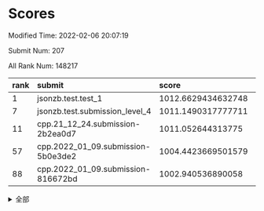 # Scores

Modified Time: 2022-02-06 20:07:19

Submit Num: 207

All Rank Num: 148217

| rank |               submit               |       score        |       sigma        | pk_num |
| :--- | :--------------------------------- | :----------------- | :----------------- | :----- |
| 1    | jsonzb.test.test_1                 | 1012.6629434632748 | 0.8059094327186388 | 2868   |
| 7    | jsonzb.test.submission_level_4     | 1011.1490317777711 | 0.7663329446790096 | 2864   |
| 11   | cpp.21_12_24.submission-2b2ea0d7   | 1011.052644313775  | 0.7678540251541925 | 2866   |
| 57   | cpp.2022_01_09.submission-5b0e3de2 | 1004.4423669501579 | 0.727648036386389  | 2860   |
| 88   | cpp.2022_01_09.submission-816672bd | 1002.940536890058  | 0.7153366562105921 | 2865   |


<details>
<summary>全部</summary>

| rank |                 submit                 |       score        |       sigma        | pk_num |
| :--- | :------------------------------------- | :----------------- | :----------------- | :----- |
| 1    | jsonzb.test.test_1                     | 1012.6629434632748 | 0.8059094327186388 | 2868   |
| 2    | gobigger.level_3.submission_level_3_8  | 1011.6277206605533 | 0.7861238283918192 | 2862   |
| 3    | gobigger.level_3.submission_level_3_37 | 1011.5156176370557 | 0.7717768479698516 | 2868   |
| 4    | gobigger.level_3.submission_level_3_6  | 1011.324854106282  | 0.7750068072999049 | 2866   |
| 5    | gobigger.level_3.submission_level_3_44 | 1011.2666273256738 | 0.7709863290351847 | 2865   |
| 6    | gobigger.level_3.submission_level_3_38 | 1011.1737961221679 | 0.7715988214868955 | 2863   |
| 7    | jsonzb.test.submission_level_4         | 1011.1490317777711 | 0.7663329446790096 | 2864   |
| 8    | gobigger.level_3.submission_level_3_5  | 1011.1099849905404 | 0.7895232908348719 | 2866   |
| 9    | gobigger.level_3.submission_level_3_12 | 1011.09822367465   | 0.7629247988165959 | 2859   |
| 10   | gobigger.level_3.submission_level_3_13 | 1011.0590943529313 | 0.7580128391273945 | 2870   |
| 11   | cpp.21_12_24.submission-2b2ea0d7       | 1011.052644313775  | 0.7678540251541925 | 2866   |
| 12   | gobigger.level_3.submission_level_3_43 | 1010.9650493973194 | 0.7805644870354128 | 2863   |
| 13   | gobigger.level_3.submission_level_3_21 | 1010.9603906618746 | 0.7773627781487186 | 2866   |
| 14   | gobigger.level_3.submission_level_3_35 | 1010.9504639606026 | 0.7757707354276894 | 2858   |
| 15   | gobigger.level_3.submission_level_3_3  | 1010.937120057713  | 0.7758705300206771 | 2863   |
| 16   | gobigger.level_3.submission_level_3_19 | 1010.9273043722715 | 0.7604157252525053 | 2866   |
| 17   | gobigger.level_3.submission_level_3_22 | 1010.881842245868  | 0.7448064425602541 | 2860   |
| 18   | gobigger.level_3.submission_level_3_25 | 1010.8324634479103 | 0.7801341087263908 | 2864   |
| 19   | gobigger.level_3.submission_level_3_2  | 1010.7956275146142 | 0.7417570418206332 | 2859   |
| 20   | gobigger.level_3.submission_level_3_45 | 1010.7550262430085 | 0.7839342482467041 | 2861   |
| 21   | gobigger.level_3.submission_level_3_30 | 1010.7138990766096 | 0.7870859915173507 | 2865   |
| 22   | gobigger.level_3.submission_level_3_48 | 1010.6270795666956 | 0.7566445903504536 | 2861   |
| 23   | gobigger.level_3.submission_level_3_23 | 1010.5742445988423 | 0.7513545353740382 | 2869   |
| 24   | gobigger.level_3.submission_level_3_46 | 1010.4834224083723 | 0.7659487504522381 | 2861   |
| 25   | gobigger.level_3.submission_level_3_17 | 1010.4044606180487 | 0.7623738396215022 | 2867   |
| 26   | gobigger.level_3.submission_level_3_32 | 1010.2632924569749 | 0.7698008173344069 | 2863   |
| 27   | gobigger.level_3.submission_level_3_16 | 1010.1816816041714 | 0.7667499198528358 | 2861   |
| 28   | gobigger.level_3.submission_level_3_42 | 1010.1524110118485 | 0.7634559855156471 | 2866   |
| 29   | gobigger.level_3.submission_level_3_36 | 1009.9945125708119 | 0.7633967961743167 | 2867   |
| 30   | gobigger.level_3.submission_level_3_41 | 1009.9461968727751 | 0.7755442384882968 | 2864   |
| 31   | gobigger.level_3.submission_level_3_33 | 1009.9442699223238 | 0.766285074378282  | 2865   |
| 32   | gobigger.level_3.submission_level_3_34 | 1009.8735874806199 | 0.7472377123984119 | 2864   |
| 33   | gobigger.level_3.submission_level_3_49 | 1009.8107530339147 | 0.75796637788315   | 2861   |
| 34   | gobigger.level_3.submission_level_3_39 | 1009.7285114416742 | 0.760817860187245  | 2864   |
| 35   | gobigger.level_3.submission_level_3_9  | 1009.6086264598617 | 0.7419568218385886 | 2867   |
| 36   | gobigger.level_3.submission_level_3_15 | 1009.5828706670957 | 0.7624498534738362 | 2860   |
| 37   | gobigger.level_3.submission_level_3_31 | 1009.4334906886294 | 0.7454516454361438 | 2864   |
| 38   | gobigger.level_3.submission_level_3_40 | 1009.4258785344722 | 0.7661678056167045 | 2866   |
| 39   | gobigger.level_3.submission_level_3_0  | 1009.3524863685    | 0.7498917837567551 | 2865   |
| 40   | gobigger.level_3.submission_level_3_27 | 1009.3217732241138 | 0.7473079555215135 | 2861   |
| 41   | gobigger.level_3.submission_level_3_7  | 1009.3163302798795 | 0.749114717499775  | 2866   |
| 42   | gobigger.level_3.submission_level_3_4  | 1009.2686259540034 | 0.7429293637687364 | 2866   |
| 43   | gobigger.level_3.submission_level_3_18 | 1009.2550175198974 | 0.7368222505651678 | 2862   |
| 44   | gobigger.level_3.submission_level_3_24 | 1009.190848293005  | 0.7594173107422377 | 2869   |
| 45   | gobigger.level_3.submission_level_3_26 | 1009.0140198622908 | 0.7279537053115983 | 2864   |
| 46   | gobigger.level_3.submission_level_3_28 | 1008.8583878466965 | 0.7539899782787374 | 2859   |
| 47   | gobigger.level_3.submission_level_3_29 | 1008.7993883236956 | 0.761859688591924  | 2865   |
| 48   | gobigger.level_3.submission_level_3_47 | 1008.7823782728129 | 0.7563075283489606 | 2863   |
| 49   | gobigger.level_3.submission_level_3_1  | 1008.6718045721854 | 0.7443141727856423 | 2860   |
| 50   | gobigger.level_3.submission_level_3_14 | 1008.6084671101131 | 0.7462997293140251 | 2863   |
| 51   | gobigger.level_3.submission_level_3_11 | 1008.4490359372714 | 0.7394863928492447 | 2860   |
| 52   | gobigger.level_3.submission_level_3_10 | 1008.4322921096278 | 0.7317679686853762 | 2859   |
| 53   | gobigger.level_3.submission_level_3_20 | 1008.1204650216695 | 0.7501680539489175 | 2860   |
| 54   | gobigger.level_1.submission_level_1_11 | 1004.8113873485215 | 0.7340920401483838 | 2862   |
| 55   | gobigger.level_1.submission_level_1_39 | 1004.6095229368744 | 0.7217274531393506 | 2859   |
| 56   | gobigger.level_1.submission_level_1_23 | 1004.4671983652821 | 0.7216280293504533 | 2864   |
| 57   | cpp.2022_01_09.submission-5b0e3de2     | 1004.4423669501579 | 0.727648036386389  | 2860   |
| 58   | gobigger.level_1.submission_level_1_1  | 1004.178295934668  | 0.727167590134798  | 2867   |
| 59   | gobigger.level_1.submission_level_1_43 | 1004.1555159715667 | 0.7151057780825587 | 2863   |
| 60   | gobigger.level_1.submission_level_1_29 | 1004.1287101095406 | 0.7157939226205305 | 2865   |
| 61   | gobigger.level_1.submission_level_1_32 | 1004.1243866514563 | 0.7255818529152142 | 2869   |
| 62   | gobigger.level_1.submission_level_1_8  | 1004.0242652124069 | 0.7172246244116007 | 2863   |
| 63   | gobigger.level_1.submission_level_1_28 | 1004.0060471287032 | 0.7139804130769988 | 2868   |
| 64   | gobigger.level_1.submission_level_1_15 | 1003.938714154741  | 0.7244555248321414 | 2867   |
| 65   | gobigger.level_1.submission_level_1_46 | 1003.8678833803542 | 0.717573505150845  | 2863   |
| 66   | gobigger.level_1.submission_level_1_24 | 1003.846103540613  | 0.7243016727695156 | 2864   |
| 67   | gobigger.level_1.submission_level_1_22 | 1003.8454421767042 | 0.7261878584449547 | 2865   |
| 68   | gobigger.level_1.submission_level_1_33 | 1003.8428770662467 | 0.7285138810286599 | 2868   |
| 69   | gobigger.level_1.submission_level_1_9  | 1003.8227205386642 | 0.7138069378131022 | 2858   |
| 70   | gobigger.level_1.submission_level_1_31 | 1003.7720578035157 | 0.7143864540601171 | 2861   |
| 71   | gobigger.level_1.submission_level_1_17 | 1003.7160242420367 | 0.7108159022929107 | 2861   |
| 72   | gobigger.level_1.submission_level_1_21 | 1003.6018928801448 | 0.7228181014000262 | 2859   |
| 73   | gobigger.level_1.submission_level_1_49 | 1003.5341335957961 | 0.7214913123046667 | 2864   |
| 74   | gobigger.level_1.submission_level_1_42 | 1003.5199488322197 | 0.7300377644014758 | 2866   |
| 75   | gobigger.level_1.submission_level_1_34 | 1003.4937025593648 | 0.7254938639039434 | 2861   |
| 76   | gobigger.level_1.submission_level_1_44 | 1003.4688656789777 | 0.7174085563730432 | 2867   |
| 77   | gobigger.level_1.submission_level_1_37 | 1003.4304470192832 | 0.7087829249187532 | 2867   |
| 78   | gobigger.level_1.submission_level_1_25 | 1003.3818815445749 | 0.7187837485740622 | 2863   |
| 79   | gobigger.level_1.submission_level_1_10 | 1003.375910420524  | 0.7187807220804558 | 2862   |
| 80   | gobigger.level_1.submission_level_1_26 | 1003.3687458606281 | 0.7163363545875886 | 2866   |
| 81   | gobigger.level_1.submission_level_1_5  | 1003.3450813692149 | 0.7233496359814076 | 2856   |
| 82   | gobigger.level_1.submission_level_1_48 | 1003.1914870677616 | 0.7107828610316627 | 2866   |
| 83   | gobigger.level_1.submission_level_1_3  | 1003.1833122860418 | 0.7195487308909199 | 2868   |
| 84   | gobigger.level_1.submission_level_1_7  | 1003.0929684277432 | 0.7066264339834044 | 2860   |
| 85   | gobigger.level_1.submission_level_1_16 | 1003.0894041095274 | 0.7125619477526454 | 2868   |
| 86   | gobigger.level_1.submission_level_1_14 | 1003.0196433889295 | 0.7181626448116902 | 2864   |
| 87   | gobigger.level_1.submission_level_1_47 | 1003.0075003648632 | 0.7242506580826353 | 2866   |
| 88   | cpp.2022_01_09.submission-816672bd     | 1002.940536890058  | 0.7153366562105921 | 2865   |
| 89   | gobigger.level_1.submission_level_1_12 | 1002.9265212935697 | 0.726026051545097  | 2864   |
| 90   | gobigger.level_1.submission_level_1_41 | 1002.800360169037  | 0.713609097831532  | 2865   |
| 91   | gobigger.level_1.submission_level_1_27 | 1002.7828677514326 | 0.7330960757856051 | 2863   |
| 92   | gobigger.level_1.submission_level_1_19 | 1002.768623109181  | 0.7209249174235354 | 2866   |
| 93   | gobigger.level_1.submission_level_1_40 | 1002.7681122180368 | 0.7174522766880943 | 2867   |
| 94   | gobigger.level_1.submission_level_1_6  | 1002.7596060270761 | 0.7188600119204278 | 2864   |
| 95   | gobigger.level_1.submission_level_1_35 | 1002.7376485660958 | 0.7181093693301946 | 2861   |
| 96   | gobigger.level_1.submission_level_1_2  | 1002.7034383206746 | 0.7216306946687421 | 2863   |
| 97   | gobigger.level_1.submission_level_1_13 | 1002.6796991635536 | 0.7034846241510028 | 2867   |
| 98   | gobigger.level_1.submission_level_1_18 | 1002.6487665276701 | 0.7257886857661163 | 2865   |
| 99   | gobigger.level_1.submission_level_1_0  | 1002.618393243463  | 0.7139372762379831 | 2862   |
| 100  | gobigger.level_1.submission_level_1_36 | 1002.4305210336155 | 0.7117638931167997 | 2866   |
| 101  | gobigger.level_1.submission_level_1_38 | 1002.1306749961889 | 0.7101083479654359 | 2869   |
| 102  | gobigger.level_1.submission_level_1_20 | 1002.0327645284549 | 0.7121623957464055 | 2860   |
| 103  | gobigger.level_1.submission_level_1_4  | 1001.9411695958872 | 0.7025603883237483 | 2868   |
| 104  | gobigger.level_1.submission_level_1_45 | 1001.7140556014186 | 0.7025410938299003 | 2859   |
| 105  | gobigger.level_1.submission_level_1_30 | 1001.3235152743106 | 0.7132841697260841 | 2860   |
| 106  | gobigger.random.submission_random_24   | 998.1057765749708  | 0.7074628527531989 | 2868   |
| 107  | gobigger.random.submission_random_32   | 997.5798860828087  | 0.7193590531136853 | 2869   |
| 108  | gobigger.random.submission_random_25   | 997.1924767886293  | 0.6993747257594484 | 2866   |
| 109  | gobigger.random.submission_random_48   | 997.0276664632567  | 0.7110838849073091 | 2865   |
| 110  | gobigger.random.submission_random_28   | 996.9786110439234  | 0.7175361446462577 | 2862   |
| 111  | gobigger.random.submission_random_23   | 996.9580812536369  | 0.7056778961892879 | 2859   |
| 112  | gobigger.random.submission_random_46   | 996.7965991785338  | 0.7213880914229858 | 2869   |
| 113  | gobigger.random.submission_random_40   | 996.720543578856   | 0.7077578605246837 | 2866   |
| 114  | gobigger.random.submission_random_8    | 996.4955199421088  | 0.7079174958838125 | 2862   |
| 115  | gobigger.random.submission_random_44   | 996.491126519552   | 0.718472863734152  | 2863   |
| 116  | gobigger.random.submission_random_6    | 996.4587106275416  | 0.7045344666506127 | 2870   |
| 117  | gobigger.random.submission_random_7    | 996.4528274652802  | 0.7084910311334802 | 2862   |
| 118  | gobigger.random.submission_random_16   | 996.409674586183   | 0.7146767818942696 | 2863   |
| 119  | gobigger.random.submission_random_47   | 996.377130736407   | 0.6950647765086242 | 2867   |
| 120  | gobigger.random.submission_random_18   | 996.338728999881   | 0.7064334451774058 | 2867   |
| 121  | gobigger.random.submission_random_42   | 996.2886717444776  | 0.709954942389494  | 2869   |
| 122  | gobigger.random.submission_random_13   | 996.2355656491635  | 0.7109009118801383 | 2864   |
| 123  | gobigger.random.submission_random_20   | 996.224697139889   | 0.7112709370183343 | 2864   |
| 124  | gobigger.random.submission_random_27   | 996.1802508372388  | 0.7173556966486132 | 2865   |
| 125  | gobigger.random.submission_random_37   | 996.1683203035408  | 0.7074912476414896 | 2865   |
| 126  | gobigger.random.submission_random_3    | 996.0600411745991  | 0.7135240250893402 | 2861   |
| 127  | gobigger.random.submission_random_41   | 996.0196397603702  | 0.7080457741241138 | 2864   |
| 128  | gobigger.random.submission_random_21   | 995.9915765950744  | 0.705130517572169  | 2864   |
| 129  | gobigger.random.submission_random_35   | 995.9581248596274  | 0.7142358127884323 | 2857   |
| 130  | gobigger.random.submission_random_26   | 995.8955474941638  | 0.7073368218460725 | 2865   |
| 131  | gobigger.random.submission_random_45   | 995.8847864631076  | 0.713897069498552  | 2859   |
| 132  | gobigger.random.submission_random_9    | 995.7834363741835  | 0.7197652786574543 | 2859   |
| 133  | gobigger.random.submission_random_17   | 995.7208768991858  | 0.7190734328500786 | 2863   |
| 134  | gobigger.random.submission_random_33   | 995.5166543047567  | 0.7017646679331475 | 2867   |
| 135  | gobigger.random.submission_random_22   | 995.5044850858771  | 0.7223787723684052 | 2865   |
| 136  | gobigger.random.submission_random_31   | 995.4779101311805  | 0.7288242129813693 | 2862   |
| 137  | gobigger.random.submission_random_38   | 995.4448055375198  | 0.7170274849170243 | 2866   |
| 138  | gobigger.random.submission_random_11   | 995.4157511535527  | 0.7273884014530655 | 2864   |
| 139  | gobigger.random.submission_random_2    | 995.4013920212002  | 0.7023655414618173 | 2865   |
| 140  | gobigger.random.submission_random_19   | 995.3992716856499  | 0.6972550284879165 | 2866   |
| 141  | gobigger.random.submission_random_39   | 995.2901666985181  | 0.7104114946901621 | 2862   |
| 142  | gobigger.random.submission_random_15   | 995.2798215195286  | 0.7149609976348483 | 2862   |
| 143  | gobigger.random.submission_random_30   | 995.2429507089682  | 0.7088880048957162 | 2865   |
| 144  | gobigger.random.submission_random_0    | 995.2105252126959  | 0.7153057583530381 | 2861   |
| 145  | gobigger.random.submission_random_10   | 995.1848865800238  | 0.714720566523943  | 2863   |
| 146  | gobigger.random.submission_random_49   | 995.1542960876379  | 0.7170153797486563 | 2866   |
| 147  | gobigger.random.submission_random_43   | 995.1469102574475  | 0.7173591742689301 | 2865   |
| 148  | gobigger.random.submission_random_36   | 995.0183306033503  | 0.7200404260665516 | 2865   |
| 149  | gobigger.random.submission_random_12   | 994.9761157914365  | 0.7160204310249247 | 2868   |
| 150  | gobigger.random.submission_random_4    | 994.8927198197849  | 0.726213240513243  | 2862   |
| 151  | gobigger.random.submission_random_1    | 994.736754717249   | 0.7202193958941557 | 2861   |
| 152  | gobigger.random.submission_random_5    | 994.6245562744256  | 0.7200110529121561 | 2864   |
| 153  | gobigger.random.submission_random_14   | 994.6231694800277  | 0.7286396269823814 | 2859   |
| 154  | gobigger.level_2.submission_level_2_19 | 994.2661052252871  | 0.7312306578471682 | 2865   |
| 155  | gobigger.random.submission_random_29   | 994.1766119159095  | 0.7058118579558854 | 2866   |
| 156  | gobigger.level_2.submission_level_2_16 | 994.0731781192571  | 0.7254667356669795 | 2858   |
| 157  | gobigger.random.submission_random_34   | 994.0306790301671  | 0.7214082141916683 | 2867   |
| 158  | gobigger.level_2.submission_level_2_41 | 993.5412950122616  | 0.7249103496671163 | 2862   |
| 159  | gobigger.level_2.submission_level_2_13 | 993.4054279740932  | 0.7241250520837943 | 2865   |
| 160  | gobigger.level_2.submission_level_2_1  | 993.2788898195481  | 0.7297989776906323 | 2865   |
| 161  | gobigger.level_2.submission_level_2_23 | 993.2401346946403  | 0.7317458580833511 | 2869   |
| 162  | gobigger.level_2.submission_level_2_42 | 993.1963896609217  | 0.7172858139805461 | 2864   |
| 163  | gobigger.level_2.submission_level_2_37 | 993.1811272230686  | 0.734629526135549  | 2866   |
| 164  | gobigger.level_2.submission_level_2_49 | 993.1042771022875  | 0.7306690358565813 | 2864   |
| 165  | gobigger.level_2.submission_level_2_48 | 993.0909508480605  | 0.724235334784747  | 2866   |
| 166  | gobigger.level_2.submission_level_2_9  | 993.0662171567967  | 0.7356643884970209 | 2867   |
| 167  | gobigger.level_2.submission_level_2_12 | 993.043278242929   | 0.7349715757579607 | 2865   |
| 168  | gobigger.level_2.submission_level_2_47 | 992.9770079368534  | 0.7355659402976323 | 2865   |
| 169  | gobigger.level_2.submission_level_2_0  | 992.8919725273726  | 0.7353238819730775 | 2868   |
| 170  | gobigger.level_2.submission_level_2_36 | 992.8890909756618  | 0.7347480516355254 | 2863   |
| 171  | gobigger.level_2.submission_level_2_24 | 992.7769508976411  | 0.738572037969212  | 2864   |
| 172  | gobigger.level_2.submission_level_2_45 | 992.6690504992096  | 0.7347421419104968 | 2864   |
| 173  | gobigger.level_2.submission_level_2_18 | 992.5174028031538  | 0.7416760209417661 | 2866   |
| 174  | gobigger.level_2.submission_level_2_28 | 992.4975107710479  | 0.7364825425988716 | 2865   |
| 175  | gobigger.level_2.submission_level_2_7  | 992.3180705583386  | 0.738258963792752  | 2869   |
| 176  | gobigger.level_2.submission_level_2_33 | 992.2814451785629  | 0.7439407872999886 | 2869   |
| 177  | gobigger.level_2.submission_level_2_38 | 992.2556813568344  | 0.7507297413394796 | 2863   |
| 178  | gobigger.level_2.submission_level_2_39 | 992.124902925033   | 0.767257683338096  | 2863   |
| 179  | gobigger.level_2.submission_level_2_10 | 992.0660205298456  | 0.7479201189266665 | 2870   |
| 180  | gobigger.level_2.submission_level_2_25 | 991.9991182157517  | 0.7614386524935267 | 2864   |
| 181  | gobigger.level_2.submission_level_2_27 | 991.901829641606   | 0.7676645163918064 | 2868   |
| 182  | gobigger.level_2.submission_level_2_31 | 991.8450199527648  | 0.7570299082410895 | 2866   |
| 183  | gobigger.level_2.submission_level_2_44 | 991.8211424321756  | 0.7344945557395947 | 2866   |
| 184  | gobigger.level_2.submission_level_2_46 | 991.786656150671   | 0.7617519902043621 | 2865   |
| 185  | gobigger.level_2.submission_level_2_11 | 991.746499063555   | 0.7474235230663041 | 2866   |
| 186  | gobigger.level_2.submission_level_2_20 | 991.6950761373588  | 0.7565934571876017 | 2862   |
| 187  | gobigger.level_2.submission_level_2_26 | 991.6572704127348  | 0.7375932500365697 | 2866   |
| 188  | gobigger.level_2.submission_level_2_40 | 991.5965092094261  | 0.7275018116453983 | 2868   |
| 189  | gobigger.level_2.submission_level_2_30 | 991.5868695993604  | 0.7618007796292394 | 2863   |
| 190  | gobigger.level_2.submission_level_2_34 | 991.5650435270925  | 0.7397786864289375 | 2865   |
| 191  | gobigger.level_2.submission_level_2_43 | 991.5481755203132  | 0.7582528069283393 | 2863   |
| 192  | gobigger.level_2.submission_level_2_14 | 991.4975614350012  | 0.7507312713716779 | 2865   |
| 193  | gobigger.level_2.submission_level_2_4  | 991.4254112687436  | 0.7369295879722875 | 2863   |
| 194  | gobigger.level_2.submission_level_2_6  | 991.4204313290164  | 0.7506141009280692 | 2861   |
| 195  | gobigger.level_2.submission_level_2_5  | 991.3934522483045  | 0.7516394040837022 | 2860   |
| 196  | gobigger.level_2.submission_level_2_17 | 991.275610013938   | 0.7510230065089862 | 2865   |
| 197  | gobigger.level_2.submission_level_2_21 | 991.2653183171188  | 0.7720495689909928 | 2865   |
| 198  | gobigger.level_2.submission_level_2_3  | 991.1003453667961  | 0.7774537758575727 | 2866   |
| 199  | gobigger.level_2.submission_level_2_32 | 990.9528937434857  | 0.745982873164847  | 2861   |
| 200  | gobigger.level_2.submission_level_2_29 | 990.8768991326197  | 0.7504191796354553 | 2864   |
| 201  | gobigger.level_2.submission_level_2_8  | 990.8569747635695  | 0.7800169459891372 | 2861   |
| 202  | gobigger.level_2.submission_level_2_2  | 990.7817917984551  | 0.7355451781399838 | 2861   |
| 203  | gobigger.level_2.submission_level_2_15 | 990.7269989955073  | 0.7538243662977859 | 2863   |
| 204  | gobigger.level_2.submission_level_2_35 | 990.504164944282   | 0.7496139357054339 | 2864   |
| 205  | gobigger.level_2.submission_level_2_22 | 990.1492487276197  | 0.7512633661384425 | 2868   |
| 206  | gobigger.none.submission_none_0        | 975.2546466727821  | 1.467968052995685  | 2860   |
| 207  | gobigger.none.submission_none_1        | 974.4725160460155  | 1.6418621729347547 | 2871   |

</details>